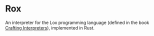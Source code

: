 # Rox

An interpreter for the Lox programming language (defined in the book [Crafting Interpreters](https://craftinginterpreters.com/the-lox-language.html)), implemented in Rust.
